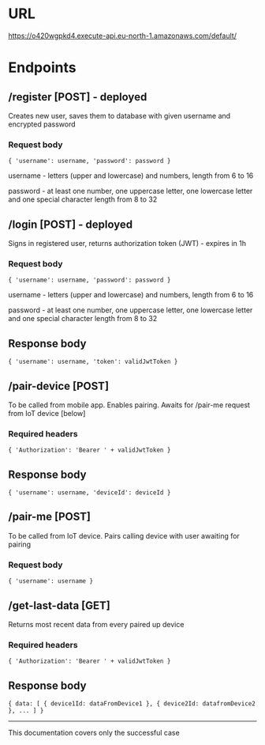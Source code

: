 # URL
https://o420wgpkd4.execute-api.eu-north-1.amazonaws.com/default/
# Endpoints
## /register [POST] - deployed
Creates new user, saves them to database with given username and encrypted password
### Request body
`{
  'username': username,
  'password': password
}`

username - letters (upper and lowercase) and numbers, length from 6 to 16

password - at least one number, one uppercase letter, one lowercase letter and one special character length from 8 to 32
## /login [POST] - deployed
Signs in registered user, returns authorization token (JWT) - expires in 1h
### Request body
`{
  'username': username,
  'password': password
}`

username - letters (upper and lowercase) and numbers, length from 6 to 16

password - at least one number, one uppercase letter, one lowercase letter and one special character length from 8 to 32
## Response body
`{
  'username': username,
  'token': validJwtToken
}`
## /pair-device [POST]
To be called from mobile app. Enables pairing. Awaits for /pair-me request from IoT device [below]
### Required headers
`{
  'Authorization': 'Bearer ' + validJwtToken
}`
## Response body
`{
  'username': username,
  'deviceId': deviceId
}`
## /pair-me [POST]
To be called from IoT device. Pairs calling device with user awaiting for pairing
### Request body
`{
  'username': username
}`
## /get-last-data [GET]
Returns most recent data from every paired up device
### Required headers
`{
  'Authorization': 'Bearer ' + validJwtToken
}`
## Response body
`{
  data: [
    { device1Id: dataFromDevice1 },
    { device2Id: datafromDevice2 },
    ...
  ]
}`
<hr>
This documentation covers only the successful case
